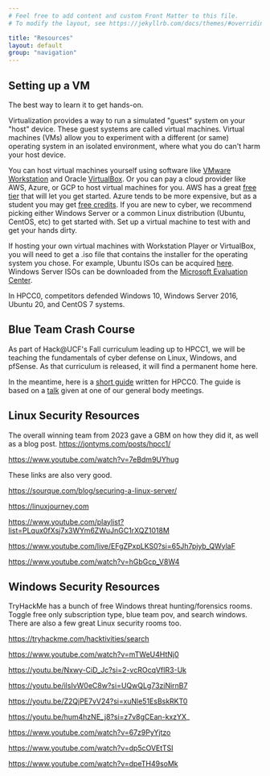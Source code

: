 ```yaml
---
# Feel free to add content and custom Front Matter to this file.
# To modify the layout, see https://jekyllrb.com/docs/themes/#overriding-theme-defaults

title: "Resources"
layout: default
group: "navigation"
---
```



## Setting up a VM
The best way to learn it to get hands-on. 

Virtualization provides a way to run a simulated "guest" system on your "host" device. These guest systems are called virtual machines. Virtual machines (VMs) allow you to experiment with a different (or same) operating system in an isolated environment, where what you do can't harm your host device.

You can host virtual machines yourself using software like [VMware Workstation](https://www.vmware.com/content/vmware/vmware-published-sites/us/products/workstation-player.html.html) and Oracle [VirtualBox](https://www.virtualbox.org/). Or you can pay a cloud provider like AWS, Azure, or GCP to host virtual machines for you. AWS has a great [free tier](https://docs.aws.amazon.com/AWSEC2/latest/UserGuide/EC2_GetStarted.html) that will let you get started. Azure tends to be more expensive, but as a student you may get [free credits](https://azure.microsoft.com/en-us/free/students/). If you are new to cyber, we recommend picking either Windows Server or a common Linux distribution (Ubuntu, CentOS, etc) to get started with. Set up a virtual machine to test with and get your hands dirty.

If hosting your own virtual machines with Workstation Player or VirtualBox, you will need to get a .iso file that contains the installer for the operating system you chose. For example, Ubuntu ISOs can be acquired [here](https://ubuntu.com/download/desktop). Windows Server ISOs can be downloaded from the [Microsoft Evaluation Center](https://www.microsoft.com/en-us/evalcenter).

In HPCC0, competitors defended Windows 10, Windows Server 2016, Ubuntu 20, and CentOS 7 systems.

## Blue Team Crash Course
As part of Hack@UCF's Fall curriculum leading up to HPCC1, we will be teaching the fundamentals of cyber defense on Linux, Windows, and pfSense. As that curriculum is released, it will find a permanent home here.

In the meantime, here is a [short guide](https://docs.google.com/document/d/13Ozs8XY0mEgFQ3cnbVhd5RV3OmBXIBuZMLhPSGonsuE/edit?usp=sharing) written for HPCC0. The guide is based on a [talk](assets/Hack@UCF_slides_2023-04-07.pdf) given at one of our general body meetings. 

## Linux Security Resources
The overall winning team from 2023 gave a GBM on how they did it, as well as a blog post.
https://jontyms.com/posts/hpcc1/

https://www.youtube.com/watch?v=7eBdm9UYhug

These links are also very good.

https://sourque.com/blog/securing-a-linux-server/ 

https://linuxjourney.com

https://www.youtube.com/playlist?list=PLqux0fXsj7x3WYm6ZWuJnGC1rXQZ1018M

https://www.youtube.com/live/EFgZPxpLKS0?si=65Jh7pjyb_QWylaF

https://www.youtube.com/watch?v=hGbGcp_V8W4


## Windows Security Resources

TryHackMe has a bunch of free Windows threat hunting/forensics rooms. Toggle free only subscription type, blue team pov, and search 
windows. There are also a few great Linux security rooms too.

https://tryhackme.com/hacktivities/search

https://www.youtube.com/watch?v=mTWeU4HtNj0

https://youtu.be/Nxwy-CiD_Jc?si=2-vcROcqVfIR3-Uk

https://youtu.be/ilsIvW0eC8w?si=UQwQLg73ziNirnB7

https://youtu.be/Z2QjPE7vV24?si=xuNle51EsBskRKT0

https://youtu.be/hum4hzNE_j8?si=z7v8gCEan-kxzYX_

https://www.youtube.com/watch?v=67z9PyYjtzo

https://www.youtube.com/watch?v=dp5cOVEtTSI

https://www.youtube.com/watch?v=dpeTH49soMk 

